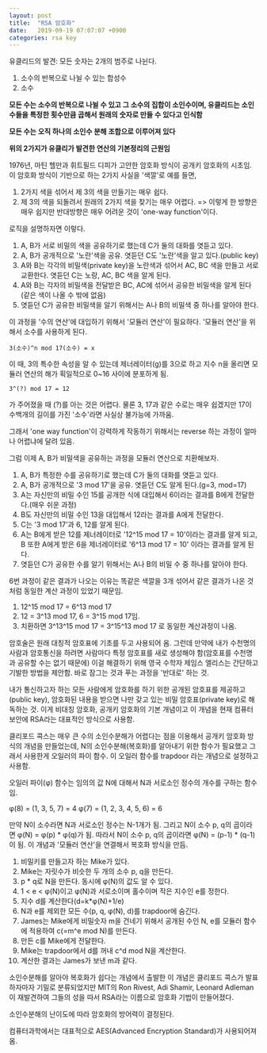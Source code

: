 ```yaml
---
layout: post
title:  "RSA 암호화"
date:   2019-09-19 07:07:07 +0900
categories: rsa key
---
```


유클리드의 발견:
모든 숫자는 2개의 범주로 나뉜다.
1. 소수의 반복으로 나뉠 수 있는 합성수
2. 소수

**모든 수는 소수의 반복으로 나뉠 수 있고 그 소수의 집합이 소인수이며, 유클리드는 소인수들을 특정한 횟수만큼 곱해서 원래의 숫자로 만들 수 있다고 인식함**

**모든 수는 오직 하나의 소인수 분해 조합으로 이루어져 있다**

**위의 2가지가 유클리가 발견한 연산의 기본정리의 근원임** 




1976년, 마틴 헬만과 휘트필드 디피가 고안한 암호화 방식이 공개키 암호화의 시초임.
이 암호화 방식이 기반으로 하는 2가지 사실을 '색깔'로 예를 들면,
1. 2가지 색을 섞어서 제 3의 색을 만들기는 매우 쉽다.
2. 제 3의 색을 되돌려서 원래의 2가지 색을 찾기는 매우 어렵다.
=> 이렇게 한 방향은 매우 쉽지만 반대방향은 매우 어려운 것이 'one-way function'이다.

로직을 설명하자면 이렇다.
1. A, B가 서로 비밀의 색을 공유하기로 했는데 C가 둘의 대화를 엿듣고 있다.
2. A, B가 공개적으로 '노란'색을 공유. 엿듣던 C도 '노란'색을 알고 있다.(public key)
3. A와 B는 각각의 비밀색(private key)을 노란색과 섞어서 AC, BC 색을 만들고 서로 교환한다. 엿듣던 C는 노랑, AC, BC 색을 알게 된다.
4. A와 B는 각자의 비밀색을 전달받은 BC, AC에 섞어서 공유한 비밀색을 알게 된다(같은 색이 나올 수 밖에 없음)
5. 엿듣던 C가 공유한 비밀색을 알기 위해서는 A나 B의 비밀색 중 하나를 알아야 한다.




이 과정을 '수의 연산'에 대입하기 위해서 '모듈러 연산'이 필요하다.
'모듈러 연산'을 위해서 소수를 사용하게 된다.

```3(소수)^n mod 17(소수) = x```

이 때, 3의 특수한 속성을 알 수 있는데 제너레이터(g)를 3으로 하고 지수 n을 올리면 모듈러 연산의 해가 획일적으로 0~16 사이에 분포하게 됨.

```3^(?) mod 17 = 12```

가 주어졌을 때 (?)를 아는 것은 어렵다. 물론 3, 17과 같은 수로는 매우 쉽겠지만 17이 수백개의 길이를 가진 '소수'라면 사실상 불가능에 가까움.

그래서 'one way function'이 강력하게 작동하기 위해서는 reverse 하는 과정이 얼마나 어렵냐에 달려 있음.

그럼 이제 A, B가 비밀색을 공유하는 과정을 모듈러 연산으로 치환해보자.
1. A, B가 특정한 수를 공유하기로 했는데 C가 둘의 대화를 엿듣고 있다.
2. A, B가 공개적으로 '3 mod 17'을 공유. 엿듣던 C도 알게 된다.(g=3, mod=17)
3. A는 자신만의 비밀 수인 15를 공개한 식에 대입해서 6이라는 결과를 B에게 전달한다.(매우 쉬운 과정)
4. B도 자신만의 비밀 수인 13을 대입해서 12라는 결과를 A에게 전달한다.
5. C는 '3 mod 17'과 6, 12를 알게 된다.
6. A는 B에게 받은 12를 제너레이터로 '12^15 mod 17 = 10'이라는 결과를 알게 되고, B 또한 A에게 받은 6을 제너레이터로 '6^13 mod 17 = 10' 이라는 결과를 알게 된다.
5. 엿듣던 C가 공유한 수를 알기 위해서는 A나 B의 비밀 수 중 하나를 알아야 한다.

6번 과정이 같은 결과가 나오는 이유는 똑같은 색깔을 3개 섞어서 같은 결과가 나온 것처럼 동일한 계산 과정이 있었기 때문임.
 
1. 12^15 mod 17 = 6^13 mod 17
2. 12 = 3^13 mod 17, 6 = 3^15 mod 17임.
3. 치환하면 3^13^15 mod 17 = 3^15^13 mod 17 로 동일한 계산과정이 나옴.




암호술은 원래 대칭적 암호표에 기초를 두고 사용되어 옴. 그런데 만약에 내가 수천명의 사람과 암호통신을 하려면 사람마다 특정 암호표를 새로 생성해야 함(암호표를 수천명과 공유할 수는 없기 때문에) 이걸 해결하기 위해 영국 수학자 제임스 엘리스는 간단하고 기발한 방법을 제안함. 바로 잠그는 것과 푸는 과정을 '반대로' 하는 것.
 
내가 통신하고자 하는 모든 사람에게 암호화를 하기 위한 공개된 암호표를 제공하고(public key), 암호화된 내용을 받으면 나만 갖고 있는 비밀 암호표(private key)로 해독하는 것. 이게 비대칭 암호화, 공개키 암호화의 기본 개념이고 이 개념을 현재 컴퓨터 보안에 RSA라는 대표적인 방식으로 사용함.





클리포드 콕스는 매우 큰 수의 소인수분해가 어렵다는 점을 이용해서 공개키 암호화 방식의 개념을 만들었는데,
N의 소인수분해(복호화)를 알아내기 위한 함수가 필요했고 그래서 사용한게 오일러의 파이 함수.
이 오일러 함수를 trapdoor 라는 개념으로 설정하고 사용함.

오일러 파이(φ) 함수는 임의의 값 N에 대해서 N과 서로소인 정수의 개수를 구하는 함수임.

φ(8) = (1, 3, 5, 7) = 4
φ(7) = (1, 2, 3, 4, 5, 6) = 6

만약 N이 소수라면 N과 서로소인 정수는 N-1개가 됨. 그리고 N이 소수 p, q의 곱이라면 φ(N) = φ(p) * φ(q)가 됨.
따라서 N이 소수 p, q의 곱이라면 φ(N) = (p-1) * (q-1)이 됨.
이 개념과 '모듈러 연산'을 연결해서 복호화 방식을 만듬.

1. 비밀키를 만들고자 하는 Mike가 있다.
2. Mike는 자릿수가 비슷한 두 개의 소수 p, q을 만든다.
3. p * q로 N을 만든다. 동시에 φ(N)의 값도 알 수 있다.
4. 1 < e < φ(N)이고 φ(N)과 서로소이며 홀수이며 작은 지수인 e를 정한다.
5. 지수 d를 계산한다(d=k*φ(N)+1/e)
6. N과 e를 제외한 모든 수(p, q, φ(N), d)를 trapdoor에 숨긴다.
7. James는 Mike에게 비밀숫자 m을 건네기 위해서 공개된 수인 N, e를 모듈러 함수에 적용하여 c(=m^e mod N)를 만든다.
8. 만든 c를 Mike에게 전달한다.
9. Mike는 trapdoor에서 d를 꺼내 c^d mod N을 계산한다.
10. 계산한 결과는 James가 보낸 m과 같다.

소인수분해를 알아야 복호화가 쉽다는 개념에서 출발한 이 개념은 클리포드 콕스가 발표하자마자 기밀로 분류되었지만
MIT의 Ron Rivest, Adi Shamir, Leonard Adleman이 재발견하여 그들의 성을 따서 RSA라는 이름으로 암호화 기법이 만들어졌다.

소인수분해의 난이도에 따라 암호화의 방어력이 결정된다.

 
 
 
 
컴퓨터과학에서는 대표적으로 AES(Advanced Encryption Standard)가 사용되어져 옴.

[1]: https://ko.khanacademy.org/computing/computer-science/cryptography/modern-crypt/v/the-fundamental-theorem-of-arithmetic-1
[2]: https://bpsecblog.wordpress.com/2016/12/05/amalmot_6/
